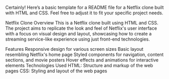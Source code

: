 
Certainly! Here’s a basic template for a README file for a Netflix clone built with HTML and CSS. Feel free to adjust it to fit your specific project needs.

Netflix Clone
Overview
This is a Netflix clone built using HTML and CSS. The project aims to replicate the look and feel of Netflix's user interface with a focus on visual design and layout, showcasing how to create a streaming service-like experience using just front-end technologies.

Features
Responsive design for various screen sizes
Basic layout resembling Netflix's home page
Styled components for navigation, content sections, and movie posters
Hover effects and animations for interactive elements
Technologies Used
HTML: Structure and markup of the web pages
CSS: Styling and layout of the web pages
